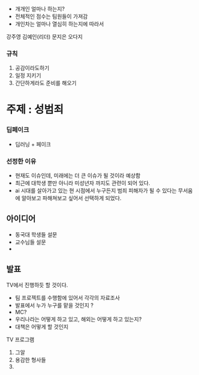 - 개개인 얼마나 하는지?
- 전체적인 점수는 팀원들이 가져감
- 개인차는 얼마나 열심히 하는지에 따라서 

강주영
김예인(리더)
문지은
오다지

### 규칙
1. 공감이라도하기
2. 일정 지키기
3. 간단하게라도 준비를 해오기
# 주제 : 성범죄
### 딥페이크
- 딥러닝 + 페이크
### 선정한 이유 
- 현재도 이슈인데, 미래에는 더 큰 이슈가 될 것이라 예상함
- 최근에 대학생 뿐만 아니라 미성년자 까지도 관련이 되어 있다.
- ai 시대를 살아가고 있는 현 시점에서 누구든지 범죄 피해자가 될 수 있다는 무서움에 알아보고 파해쳐보고 싶어서 선택하게 되었다.
## 아이디어
- 동국대 학생들 설문
- 교수님들 설문
- 


## 발표
TV에서 진행하듯 할 것이다.
- 팀 프로젝트를 수행함에 있어서 각각의 자료조사
- 발표에서 누가 누구를 맡을 것인지 ?
- MC?
- 우리나라는 어떻게 하고 있고, 해외는 어떻게 하고 있는지?
- 대책은 어떻게 할 것인지

TV 프로그램 
1. 그알
2. 용감한 형사들
3. 



